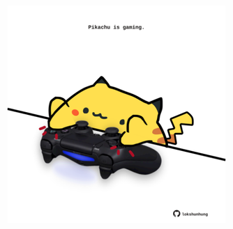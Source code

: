 <!-- built at 01/08/2023, 10:01:01 UTC -->
<p align="center">
  <img width="500" height="500" src="./ReadmeImage.svg">
</p>
